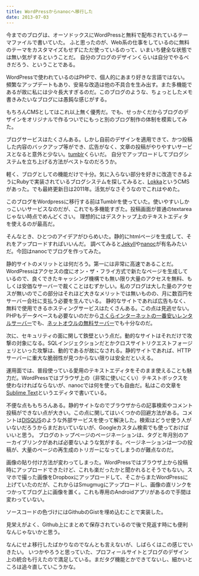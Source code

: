 ```yaml
---
title: WordPressからnanocへ移行した
date: 2013-07-03
---
```


今までのブログは、オーソドックスにWordPressと無料で配布されているテーマファイルで書いていた。
ふと思ったのが、Web系の仕事をしているのに無料のテーマをカスタマイズもせずにただ使っているのって、いまいち健全な状態では無い気がするということだ。
自分のブログのデザインくらいは自分でやるべきだろう、ということである。

WordPressで使われているのはPHPで、個人的にあまり好きな言語ではない。頻繁なアップデートもあり、安易な改造は他の不具合を生み出す。また多機能であるが故に私には少々長大すぎるのだ。このブログのような、ちょっとしたメモ書きみたいなブログには愚鈍な感じがする。

もちろんCMSとしてはこれ以上無く優秀だ。でも、せっかくだからブログのデザインをオリジナルで作るついでにもっと別のブログ制作の体制を模索してみた。

ブログサービスはたくさんある。しかし自前のデザインを適用できて、かつ投稿した内容のバックアップ等ができ、広告がなく、文章の投稿がやりやすいサービスとなると意外と少ない。[tumblr](http://tumblr.com)くらいだ。
自分でアップロードしてブログシステムを立ち上げる方法がベストなのだろうか。

軽く、ブログとしての機能だけで十分。気に入らない部分を好きに改造できるようにRubyで実装されているブログシステムを探してみると、[Lokka](http://lokka.org)というCMSがあった。でも最終更新日は2011年。活気がなさそうなのでこれはやめた。

このブログをWordpressに移行する前はTumblrを使っていた。使いやすいしかっこいいサービスなのだが、これでも多機能すぎた。投稿画面が普通のtextareaじゃない時点でめんどくさい。
理想的にはデスクトップ上のテキストエディタを使えるのが最高だ。


そんなとき、ひとつのアイデアがひらめいた。静的にhtmlページを生成して、それをアップロードすればいいんだ。
調べてみると[Jekyll](https://github.com/mojombo/jekyll)や[nanoc](http://nanoc.ws/)が有名みたいだ。今回はnanocでブログを作ってみた。

静的サイトのメリットとは何だろう。第一には非常に高速であることだ。WordPressはアクセスの度にオン・ザ・フライ方式で新たなページを生成しているので、良くできたキャッシング機構でも無い限り大量のアクセスを無料、もしくは安価なサーバーで裁くことはむずかしい。私のブログは大した量のアクセスが無いのでこの部分はそれほど大きなメリットでは無いものの、月に数百円をサーバー会社に支払う必要を生んでいる。
静的なサイトであれば広告もなく、無料で使用できるホスティングサービスはたくさんある。この点は見逃せない。PHPもデータベースも必要ないのだから[さくらインターネットの一番安いレンタルサーバー](http://www.sakura.ne.jp/lite.html)でも、[ネットオウルの無料サーバー](http://www.webcrow.jp/)でも十分なのだ。

次に、セキュリティの面に関して鉄壁という点だ。動的なサイトはそれだけで攻撃の対象になる。SQLインジェクションだとかクロスサイトリクエストフォージェリといった攻撃は、動的であるが故になされる。静的サイトであれば、HTTPサーバーに重大な脆弱性が見つからない限りは安全だといえる。

運用面では、普段使っている愛用のテキストエディタをそのまま使えることも魅力だ。WordPressではブラウザ上の（非常に使いにくい）テキストボックスを使わなければならないが、nanocでは何を使っても自由だ。私はこの文章を[Sublime Text](http://www.sublimetext.com/)というエディタで書いている。

不便な点ももちろんある。静的サイトなのでブラウザからの記事検索やコメント投稿ができない点が大きい。この点に関してはいくつかの回避方法がある。コメントは[DISQUS](http://disqus.com/)のような外部サービスを使って解決した。検索はどうせ使う人がいないだろうからまだおいていないが、Googleカスタム検索でも使っておけばいいと思う。
ブログのトップページのページネーションは、タグと年月別のアーカイブリンクがあれば必要ないような気がする。ページネーションは一つの投稿が、大量のページの再生成のトリガーになってしまうのが難点なのだ。

画像の貼り付け方法が変わってしまった。WordPressではブラウザ上から投稿時にアップロードできたけど、これも楽だったかと聞かれるとそうでもない。スマホで撮った画像をDropboxにアップロードして、そこからまたWordPressに上げていたのだが、これからはSmugmugにアップロードし、画像の直リンクをつかってブログ上に画像を置く。これも専用のAndroidアプリがあるので手間は変わっていない。

ソースコードの色づけにはGithubのGistを埋め込むことで実装した。

<script src="https://gist.github.com/xarsh/5917501.js"></script>

見栄えがよく、Github上にまとめて保存されているので後で見返す時にも便利なんじゃないかと思う。

なんにせよ移行したばかりなのでなんとも言えないが、しばらくはこの感じでいきたい。
いつかやろうと思っていた、プロフィールサイトとブログのデザイン上の統合も行えたので満足している。まだタグ機能とかできてないし、細かいところは追々直していこうかな。
